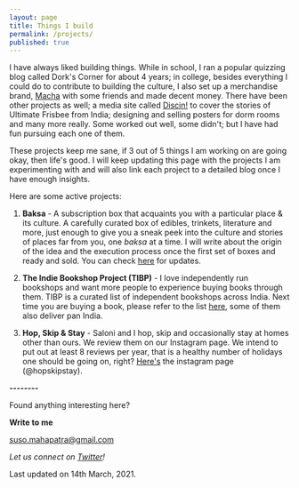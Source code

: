 ```yaml
---
layout: page
title: Things I build
permalink: /projects/
published: true
---
```

I have always liked building things. While in school, I ran a popular quizzing blog called Dork's Corner for about 4 years; in college, besides everything I could do to contribute to building the culture, I also set up a merchandise brand, <a href="https://www.facebook.com/machaitsokay">Macha</a> with some friends and made decent money. There have been other projects as well; a media site called <a href="https://discin.in/">Discin!</a> to cover the stories of Ultimate Frisbee from India; designing and selling posters for dorm rooms and many more really. Some worked out well, some didn't; but I have had fun pursuing each one of them.

These projects keep me sane, if 3 out of 5 things I am working on are going okay, then life's good. I will keep updating this page with the projects I am experimenting with and will also link each project to a detailed blog once I have enough insights. 

Here are some active projects:

1. **Baksa** - A subscription box that acquaints you with a particular place & its culture. A carefully curated box of edibles, trinkets, literature and more, just enough to give you a sneak peek into the culture and stories of places far from you, one _baksa_ at a time. I will write about the origin of the idea and the execution process once the first set of boxes and ready and sold. You can check <a href="https://www.twitter.com/getbaksa/">here</a> for updates. 

2. **The Indie Bookshop Project (TIBP)** - I love independently run bookshops and want more people to experience buying books through them. TIBP is a curated list of independent bookshops across India. Next time you are buying a book, please refer to the list <a href="https://www.bit.ly/IndieBookshops/">here</a>, some of them also deliver pan India.

3. **Hop, Skip & Stay** - Saloni and I hop, skip and occasionally stay at homes other than ours. We review them on our Instagram page. We intend to put out at least 8 reviews per year, that is a healthy number of holidays one should be going on, right? <a href="https://www.instagram.com/hopskipstay/">Here's</a> the instagram page (@hopskipstay).

**--------**

Found anything interesting here? 

**Write to me**

[suso.mahapatra@gmail.com](mailto:suso.mahapatra@gmail.com)

_Let us connect on [Twitter](https://www.twitter.com/whysosuso/)!_

Last updated on 14th March, 2021.
